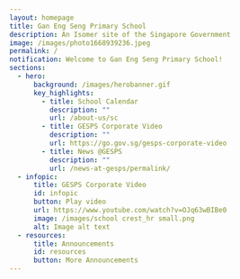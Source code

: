 ```yaml
---
layout: homepage
title: Gan Eng Seng Primary School
description: An Isomer site of the Singapore Government
image: /images/photo1668939236.jpeg
permalink: /
notification: Welcome to Gan Eng Seng Primary School!
sections:
  - hero:
      background: /images/herobanner.gif
      key_highlights:
        - title: School Calendar
          description: ""
          url: /about-us/sc
        - title: GESPS Corporate Video
          description: ""
          url: https://go.gov.sg/gesps-corporate-video
        - title: News @GESPS
          description: ""
          url: /news-at-gesps/permalink/
  - infopic:
      title: GESPS Corporate Video
      id: infopic
      button: Play video
      url: https://www.youtube.com/watch?v=OJq63wBIBe0
      image: /images/school crest_hr small.png
      alt: Image alt text
  - resources:
      title: Announcements
      id: resources
      button: More Announcements
---
```

